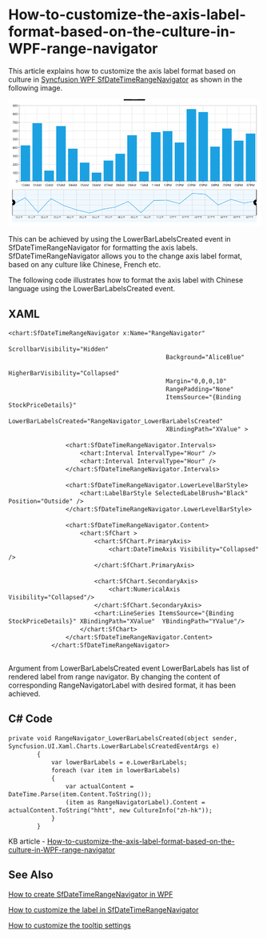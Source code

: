 # How-to-customize-the-axis-label-format-based-on-the-culture-in-WPF-range-navigator
This article explains how to customize the axis label format based on culture in [Syncfusion WPF SfDateTimeRangeNavigator](https://help.syncfusion.com/wpf/range-selector/getting-started) as shown in the following image.

 ![](Output.png)

This can be achieved by using the LowerBarLabelsCreated event in SfDateTimeRangeNavigator for formatting the axis labels. SfDateTimeRangeNavigator allows you to the change axis label format, based on any culture like Chinese, French etc.

The following code illustrates how to format the axis label with Chinese language using the LowerBarLabelsCreated event.

## XAML
```
<chart:SfDateTimeRangeNavigator x:Name="RangeNavigator" 
                                            ScrollbarVisibility="Hidden" 
                                            Background="AliceBlue" 
                                            HigherBarVisibility="Collapsed" 
                                            Margin="0,0,0,10"
                                            RangePadding="None"  
                                            ItemsSource="{Binding StockPriceDetails}" 
                                            LowerBarLabelsCreated="RangeNavigator_LowerBarLabelsCreated" 
                                            XBindingPath="XValue" >
                
                <chart:SfDateTimeRangeNavigator.Intervals>
                    <chart:Interval IntervalType="Hour" />
                    <chart:Interval IntervalType="Hour" />
                </chart:SfDateTimeRangeNavigator.Intervals>

                <chart:SfDateTimeRangeNavigator.LowerLevelBarStyle>
                    <chart:LabelBarStyle SelectedLabelBrush="Black" Position="Outside" />
                </chart:SfDateTimeRangeNavigator.LowerLevelBarStyle>

                <chart:SfDateTimeRangeNavigator.Content>
                    <chart:SfChart >
                        <chart:SfChart.PrimaryAxis>
                            <chart:DateTimeAxis Visibility="Collapsed"  />
                        </chart:SfChart.PrimaryAxis>

                        <chart:SfChart.SecondaryAxis>
                            <chart:NumericalAxis Visibility="Collapsed"/>
                        </chart:SfChart.SecondaryAxis>
                        <chart:LineSeries ItemsSource="{Binding StockPriceDetails}" XBindingPath="XValue"  YBindingPath="YValue"/>
                    </chart:SfChart>
                </chart:SfDateTimeRangeNavigator.Content>
            </chart:SfDateTimeRangeNavigator>
            
```
Argument from LowerBarLabelsCreated event LowerBarLabels has list of rendered label from range navigator. By changing the content of corresponding RangeNavigatorLabel with desired format, it has been achieved.

## C# Code
```
private void RangeNavigator_LowerBarLabelsCreated(object sender, Syncfusion.UI.Xaml.Charts.LowerBarLabelsCreatedEventArgs e)
        {
            var lowerBarLabels = e.LowerBarLabels;
            foreach (var item in lowerBarLabels)
            {
                var actualContent = DateTime.Parse(item.Content.ToString());
                (item as RangeNavigatorLabel).Content = actualContent.ToString("hhtt", new CultureInfo("zh-hk"));
            }
        }
```

KB article - [How-to-customize-the-axis-label-format-based-on-the-culture-in-WPF-range-navigator](https://www.syncfusion.com/kb/12207/how-to-customize-the-axis-label-format-based-on-the-culture-in-wpf-sfdatetimerangenavigator)

## See Also

[How to create SfDateTimeRangeNavigator in WPF](https://help.syncfusion.com/wpf/range-selector/getting-startedhttps://help.syncfusion.com/wpf/range-selector/label-customization)

[How to customize the label in SfDateTimeRangeNavigator](https://help.syncfusion.com/wpf/range-selector/label-customization)

[How to customize the tooltip settings](https://help.syncfusion.com/wpf/range-selector/tooltip-support)

